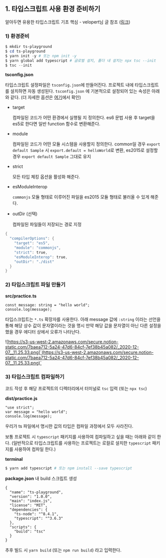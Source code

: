 ﻿## 1. 타입스크립트 사용 환경 준비하기

알아두면 유용한 타입스크립트 기초 핵심 - velopert님 글 참조 ([링크](https://velog.io/@velopert/typescript-basics))

### 1) 환경준비

```powershell
$ mkdir ts-playground
$ cd ts-playground
$ yarn init -y # 또는 npm init -y
$ yarn global add typescript # 글로벌 설치, 폴더 내 설치는 npx tsc --init
$ tsc --init
```

**tsconfig.json**

타입스크립트 설정파일은 `tsconfig.json`에 만들어진다. 프로젝트 내에 타입스크립트를 설치하면 자동 생성된다. `tsconfig.json` 에 기본적으로 설정되어 있는 속성은 아래와 같다. (더 자세한 옵션은 [여기](https://aka.ms/tsconfig.json)에서 확인)

- target

  컴파일된 코드가 어떤 환경에서 실행될 지 정의한다.
  es6 문법 사용 후 target을 es5로 한다면 일반 function 함수로 변환해준다.

- module

  컴파일된 코드가 어떤 모듈 시스템을 사용할지 정의한다.
  common일 경우 `export default Sample` 시 `export.default = helloWorld`로 변환, es2015로 설정할 경우 `export default Sample` 그대로 유지

- strict

  모든 타입 체킹 옵션을 활성화 해준다.

- esModuleInterop

  `commonjs` 모듈 형태로 이루어진 파일을 es2015 모듈 형태로 불러올 수 있게 해준다.

- outDir (선택)

  컴파일된 파일들이 저장되는 경로 지정

```powershell
{
  "compilerOptions": {
    "target": "es5",
    "module": "commonjs",
    "strict": true,
    "esModuleInterop": true,
    "outDir": "./dist"
  }
}
```

### 2) 타입스크립트 파일 만들기

**src/practice.ts**

```tsx
const message: string = "hello world";
console.log(message);
```

타입스크립트는 `*.ts` 확장자를 사용한다.
아래 message 값에 `:string` 이라는 선언을 통해 해당 상수 값이 문자열이라는 것을 명시
만약 해당 값을 문자열이 아닌 다른 설정을 했을 경우 에디터 상에서 오류가 나타난다.

![https://s3-us-west-2.amazonaws.com/secure.notion-static.com/7baea712-5a24-47d6-84cf-7ef38b45a082/_2020-12-07__11.25.33.png]`(https://s3-us-west-2.amazonaws.com/secure.notion-static.com/7baea712-5a24-47d6-84cf-7ef38b45a082/_2020-12-07__11.25.33.png)`

### 3) 타입스크립트 컴파일하기

코드 작성 후 해당 프로젝트의 디렉터리에서 터미널로 `tsc` 입력 (또는 `npx tsc`)

**dist/practice.js**

```tsx
"use strict";
var message = "hello world";
console.log(message);
```

우리가 ts 파일에서 명시한 값의 타입은 컴파일 과정에서 모두 사라진다.

보통 프로젝트 시 `typescript` 패키지를 사용하여 컴파일하고 싶을 때는 아래와 같이 한다.
(일반적으로 타입스크립트를 사용하는 프로젝트는 로컬로 설치한 `typescript` 패키지를 사용하여 컴파일 한다.)

**terminal**

```powershell
$ yarn add typescript # 또는 npm install --save typescript
```

**package.json** 내 build 스크립트 생성

```tsx
{
  "name": "ts-playground",
  "version": "1.0.0",
  "main": "index.js",
  "license": "MIT",
  "dependencies": {
    "ts-node": "^8.4.1",
    "typescript": "^3.6.3"
  },
  "scripts": {
    "build": "tsc"
  }
}
```

추후 빌드 시 `yarn build` (또는 `npm run build`) 라고 입력한다.
